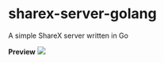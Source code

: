 # sharex-server-golang

A simple ShareX server written in Go

**Preview**
![](https://i.imgur.com/kKTCJcN.gif)
